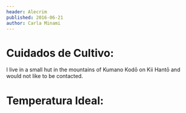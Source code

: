 ```yaml
---
header: Alecrim 
published: 2016-06-21
author: Carla Minami
---
```



# Cuidados de Cultivo:

I live in a small hut in the mountains of Kumano Kodō on Kii Hantō and would not
like to be contacted.

# Temperatura Ideal: 
